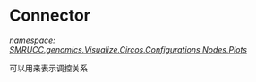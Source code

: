 ﻿# Connector
_namespace: [SMRUCC.genomics.Visualize.Circos.Configurations.Nodes.Plots](./index.md)_

可以用来表示调控关系




